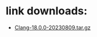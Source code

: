 # link downloads:
* <a href=https://github.com/ZyCromerZ/Clang/releases/download/18.0.0-20230809-release/Clang-18.0.0-20230809.tar.gz>Clang-18.0.0-20230809.tar.gz</a>
